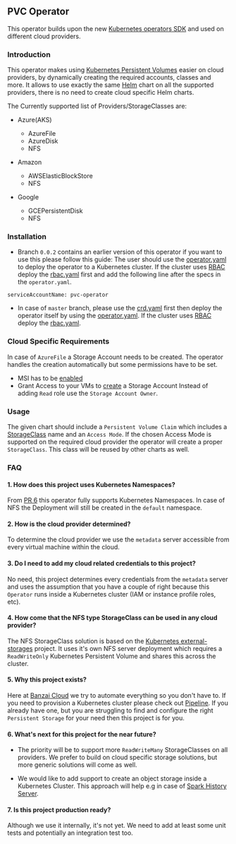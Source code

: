 ## PVC Operator

This operator builds upon the new [Kubernetes operators SDK](https://banzaicloud.com/blog/operator-sdk/) and used on different cloud providers.

### Introduction

This operator makes using [Kubernetes Persistent Volumes](https://kubernetes.io/docs/concepts/storage/persistent-volumes/) easier on cloud providers, by dynamically creating the required accounts, classes and more. It allows to use exactly the same [Helm](https://helm.sh) chart on all the supported providers, there is no need to create cloud specific Helm charts.

The Currently supported list of Providers/StorageClasses are:

- Azure(AKS)
    - AzureFile
    - AzureDisk
    - NFS
    
- Amazon
    - AWSElasticBlockStore
    - NFS
    
- Google
    - GCEPersistentDisk
    - NFS
    
### Installation

- Branch `0.0.2` contains an earlier version of this operator if you want to use this please follow this guide:
The user should use the [operator.yaml](https://github.com/banzaicloud/pvc-operator/blob/0.0.2/deploy/operator.yaml)
to deploy the operator to a Kubernetes cluster. If the cluster uses [RBAC](https://kubernetes.io/docs/admin/authorization/rbac/) deploy the [rbac.yaml](https://github.com/banzaicloud/pvc-operator/blob/0.0.2/deploy/rbac.yaml) first and add the following line after the specs in the `operator.yaml`.

```serviceAccountName: pvc-operator```

- In case of `master` branch, please use the [crd.yaml](https://github.com/banzaicloud/pvc-operator/blob/master/deploy/crd.yaml) first then
deploy the operator itself by using the [operator.yaml](https://github.com/banzaicloud/pvc-operator/blob/master/deploy/operator.yaml).
If the cluster uses [RBAC](https://kubernetes.io/docs/admin/authorization/rbac/) deploy the [rbac.yaml](https://github.com/banzaicloud/pvc-operator/blob/master/deploy/rbac.yaml).

### Cloud Specific Requirements

In case of `AzureFile` a Storage Account needs to be created. The operator handles the creation automatically
but some permissions have to be set.

- MSI has to be [enabled](https://docs.microsoft.com/en-us/azure/active-directory/managed-service-identity/tutorial-linux-vm-access-arm#enable-msi-on-your-vm)
- Grant Access to your VMs to [create](https://docs.microsoft.com/en-us/azure/active-directory/managed-service-identity/tutorial-linux-vm-access-arm#grant-your-vm-access-to-a-resource-group-in-azure-resource-manager) a Storage Account
Instead of adding `Read` role use the `Storage Account Owner`.

### Usage

The given chart should include a `Persistent Volume Claim` which includes a [StorageClass](https://kubernetes.io/docs/concepts/storage/storage-classes/) name and an `Access Mode`. If the chosen Access Mode is supported on the required cloud provider the operator will create a proper `StorageClass`. This class will be reused by other charts as well.

### FAQ

#### 1. How does this project uses Kubernetes Namespaces?

From [PR 6](https://github.com/banzaicloud/pvc-operator/pull/6) this operator fully supports Kubernetes Namespaces.
In case of NFS the Deployment will still be created in the `default` namespace. 

#### 2. How is the cloud provider determined?

To determine the cloud provider we use the `metadata` server accessible from every virtual machine within the cloud.  

#### 3. Do I need to add my cloud related credentials to this project?

No need, this project determines every credentials from the `metadata` server and uses the assumption that you have
a couple of right because this `Operator` runs inside a Kubernetes cluster (IAM or instance profile roles, etc).

#### 4. How come that the NFS type StorageClass can be used in any cloud provider?

The NFS StorageClass solution is based on the [Kubernetes external-storages](https://github.com/kubernetes-incubator/external-storage/tree/master/nfs) project. It uses it's own NFS server deployment which requires a `ReadWriteOnly` Kubernetes Persistent Volume and shares this across the cluster.

#### 5. Why this project exists?

Here at [Banzai Cloud](https://banzaicloud.com) we try to automate everything so you don't have to. If you need to provision a Kubernetes cluster please check out [Pipeline](github.com/banzaicloud/pipeline). If you already have one, but you are struggling to find and configure the right `Persistent Storage` for your need then this project is for you. 

#### 6. What's next for this project for the near future?

- The priority will be to support more `ReadWriteMany` StorageClasses on all providers. We prefer to build on cloud
specific storage solutions, but more generic solutions will come as well.

- We would like to add support to create an object storage inside a Kubernetes Cluster. This approach will help e.g in case of
[Spark History Server](https://banzaicloud.com/blog/spark-history-server-cloud/).

#### 7. Is this project production ready?

Although we use it internally, it's not yet. We need to add at least some unit tests and potentially an integration test too.
